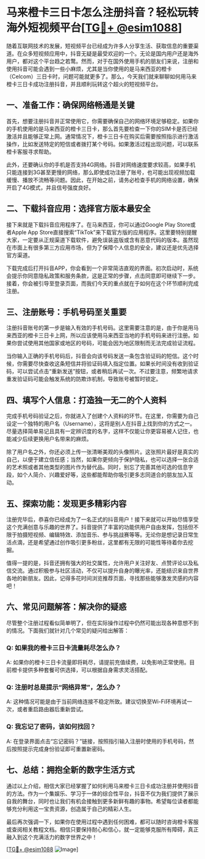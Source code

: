 # 马来橙卡三日卡怎么注册抖音？轻松玩转海外短视频平台[[TG💪+ @esim1088](https://t.me/s/esim1088)]

随着互联网技术的发展，短视频平台已经成为许多人分享生活、获取信息的重要渠道。在众多短视频应用中，抖音无疑是最受欢迎的一个。无论是国内用户还是海外用户，都对这个平台趋之若鹜。然而，对于在国外使用手机的朋友们来说，注册和使用抖音可能会遇到一些小麻烦，尤其是当你使用的是马来西亚的橙卡（Celcom）三日卡时，问题可能就更多了。那么，今天我们就来聊聊如何用马来橙卡三日卡成功注册抖音，并且顺利玩转这个超火的短视频平台。

## 一、准备工作：确保网络畅通是关键

首先，想要注册抖音并正常使用它，你需要确保自己的网络环境足够稳定。如果你的手机使用的是马来西亚的橙卡三日卡，那么首先要检查一下你的SIM卡是否已经激活并且能够正常上网。通常情况下，橙卡三日卡在购买后需要按照指示进行激活操作，比如发送特定的短信或者拨打某个号码。如果激活过程出现问题，可以联系橙卡客服寻求帮助。

此外，还要确认你的手机是否支持4G网络。抖音对网络速度要求较高，如果手机只能连接到3G甚至更慢的网络，那么即使成功注册了账号，也可能出现视频加载缓慢、播放不流畅等问题。因此，在开始之前，请务必检查手机的网络设置，确保开启了4G模式，并且信号强度良好。

## 二、下载抖音应用：选择官方版本最安全

接下来就是下载抖音应用程序了。在马来西亚，你可以通过Google Play Store或者Apple App Store直接搜索“TikTok”来下载官方版的应用程序。这里要特别提醒大家，一定要从正规渠道下载软件，避免误装盗版或含有恶意代码的版本。虽然现在市面上有很多第三方应用市场，但为了保障个人信息的安全，建议还是优先选择官方渠道。

下载完成后打开抖音APP，你会看到一个非常简洁直观的界面。初次启动时，系统会提示你同意隐私政策和服务条款，这是正常的步骤，点击同意即可继续下一步。接着，你会被引导至登录页面，而我们今天的重点就在于如何在这个环节顺利完成注册。

## 三、注册账号：手机号码至关重要

注册抖音账号的第一步是输入有效的手机号码。这里需要注意的是，由于你是用马来西亚的橙卡三日卡上网，所以应该使用马来西亚当地的手机号码来进行注册。如果你尝试使用其他国家或地区的号码，可能会因为地区限制而无法完成验证流程。

当你输入正确的手机号码后，抖音会向该号码发送一条包含验证码的短信。这个时候，你需要尽快查收这条短信并将验证码填入指定位置。如果长时间没有收到验证码，可以尝试点击“重新发送”按钮，或者稍后再试一次。不过要注意，频繁地请求重发验证码可能会触发系统的防欺诈机制，导致账号被暂时锁定。

## 四、填写个人信息：打造独一无二的个人资料

完成手机号码验证之后，你就进入了创建个人资料的环节。在这里，你需要为自己设定一个独特的用户名（Username），这将是别人在抖音上找到你的方式之一。尽量选择简单易记且具有一定辨识度的名字，这样不仅能让你更容易被人记住，也能减少后续更换用户名带来的麻烦。

除了用户名之外，你还必须上传一张清晰美观的头像照片。这张照片最好是真实的自己，以便于建立信任感；当然，如果你更倾向于保护隐私，也可以选择一张合适的艺术照或者其他类型的图片作为替代品。同时，别忘了完善其他可选的信息字段，如个人简介、兴趣爱好等，这些都能帮助你吸引更多志同道合的朋友加入互动。

## 五、探索功能：发现更多精彩内容

注册完毕后，恭喜你已经成为了一名正式的抖音用户！接下来就可以开始尽情享受这个充满创意与乐趣的世界了。抖音提供了丰富的功能供用户自由发挥，包括但不限于拍摄短视频、编辑特效、添加音乐、参与挑战赛等等。无论你是想记录日常生活点滴，还是希望通过创作吸引更多粉丝，这里都有无限的可能性等待着你去挖掘。

值得一提的是，抖音还拥有强大的社交属性，允许用户关注好友、点赞评论以及私信交流。通过积极参与社区活动，不仅可以提升自身的曝光率，还能结识来自世界各地的新朋友。因此，记得多花时间浏览推荐页面，寻找那些能够激发灵感的内容吧！

## 六、常见问题解答：解决你的疑惑

尽管整个注册过程看似简单明了，但在实际操作过程中仍然可能出现各种意想不到的情况。下面我们就针对几个常见的疑问给出解答：

### Q: 如果我的橙卡三日卡流量耗尽怎么办？
A: 如果你的橙卡三日卡流量即将耗尽，请提前充值续费，以免影响正常使用。目前橙卡提供多种套餐可供选择，可以根据自身需求灵活搭配。

### Q: 注册时总是提示“网络异常”，怎么办？
A: 这种情况可能是由于当前网络连接不稳定所致。建议切换至Wi-Fi环境再试一次，或者重启路由器后重新尝试。

### Q: 我忘记了密码，该如何找回？
A: 在登录界面点击“忘记密码？”链接，按照指引输入注册时使用的手机号码，然后按照提示完成身份验证即可重置新密码。

## 七、总结：拥抱全新的数字生活方式

通过以上介绍，相信大家已经掌握了如何利用马来橙卡三日卡成功注册并使用抖音的方法。作为一个集娱乐、学习于一体的综合性平台，抖音不仅为我们提供了展示自我的舞台，同时也让我们有机会接触到更多新鲜有趣的事物。希望每位读者都能够充分利用这一宝贵资源，创造属于自己的精彩人生。

最后再次强调一下，如果你在使用过程中遇到任何困难，都可以随时咨询橙卡客服或查阅相关教程文档。相信只要保持耐心和信心，就一定能够克服所有障碍，真正融入到这个充满活力的数字世界之中！

[[TG💪+ @esim1088](https://t.me/s/esim1088) ![Image](https://i.postimg.cc/4NQfJmqS/Snipaste-2025-05-13-00-14-12.png)]